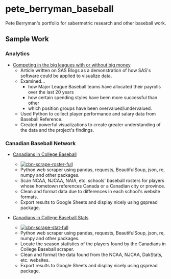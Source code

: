 # pete_berryman_baseball
Pete Berryman's portfolio for sabermetric research and other baseball work.

## Sample Work

### Analytics
- [Competing in the big leagues with or without big money](https://blogs.sas.com/content/sascom/2020/12/10/competing-in-the-big-leagues-with-or-without-big-money/)
   - Article written on SAS Blogs as a demonstration of how SAS's software could be applied to visualize data.
   - Examined...
      - how Major League Baseball teams have allocated their payrolls over the last 20 years
      - how certain spending styles have been more successful than other
      - which position groups have been overvalued/undervalued.
   - Used Python to collect player performance and salary data from Baseball Reference.
   - Created powerful visualizations to create greater understanding of the data and the project's findings.

### Canadian Baseball Network

- [Canadians in College Baseball](https://www.canadianbaseballnetwork.com/canadian-baseball-network-canadians-in-college)
   - [![cbn-scrape-roster-full](https://github.com/peteb206/pete_berryman_baseball/actions/workflows/cbn-scrape-roster-full.yml/badge.svg)](https://github.com/peteb206/pete_berryman_baseball/actions/workflows/cbn-scrape-roster-full.yml)
   - Python web scraper using pandas, requests, BeautifulSoup, json, re, numpy and other packages.
   - Scan NCAA, NJCAA, NAIA, etc. schools' baseball rosters for players whose hometown references Canada or a Canadian city or province.
   - Clean and format data due to differences in each school's website formats.
   - Export results to Google Sheets and display nicely using gspread package.

- [Canadians in College Baseball Stats](https://www.canadianbaseballnetwork.com/canadians-in-college-stats)
   - [![cbn-scrape-stat-full](https://github.com/peteb206/pete_berryman_baseball/actions/workflows/cbn-scrape-stat-full.yml/badge.svg)](https://github.com/peteb206/pete_berryman_baseball/actions/workflows/cbn-scrape-stat-full.yml)
   - Python web scraper using pandas, requests, BeautifulSoup, json, re, numpy and other packages.
   - Locate the season statistics of the players found by the Canadians in College Baseball scraper.
   - Clean and format the data found from the NCAA, NJCAA, DakStats, etc. websites.
   - Export results to Google Sheets and display nicely using gspread package.